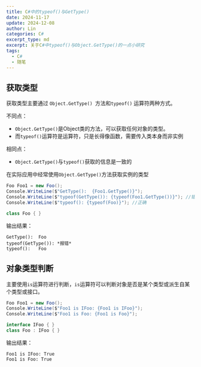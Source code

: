 ```yaml
---
title: C#中的typeof()与GetType()
date: 2024-11-17
update: 2024-12-08
author: Lin
categories: C#
excerpt_type: md
excerpt: 关于C#中typeof()与Object.GetType()的一点小研究
tags:
  - C#
  - 随笔
---
```

## 获取类型
获取类型主要通过 `Object.GetType() `方法和`typeof()` 运算符两种方式。

不同点：
- `Object.GetType()`是Object类的方法，可以获取任何对象的类型。
- 而`typeof()`运算符是运算符，只是长得像函数，需要传入类本身而非实例

相同点：
- `Object.GetType()`与`typeof()`获取的信息是一致的

在实际应用中经常使用`Object.GetType()`方法获取实例的类型

```csharp
Foo Foo1 = new Foo();
Console.WriteLine($"GetType():  {Foo1.GetType()}");
Console.WriteLine($"typeof(GetType()): {typeof(Foo1.GetType())}"); //错误
Console.WriteLine($"typeof(): {typeof(Foo)}"); //正确

class Foo { }

```

输出结果：

```
GetType():  Foo
typeof(GetType()): *报错*
typeof():   Foo

```

## 对象类型判断

主要使用`is`运算符进行判断，`is`运算符可以判断对象是否是某个类型或派生自某个类型或接口。

```csharp
Foo Foo1 = new Foo();
Console.WriteLine($"Foo1 is IFoo: {Foo1 is IFoo}");
Console.WriteLine($"Foo1 is Foo: {Foo1 is Foo}");

interface IFoo { }
class Foo : IFoo { }
```

输出结果：

```
Foo1 is IFoo: True
Foo1 is Foo: True
```

